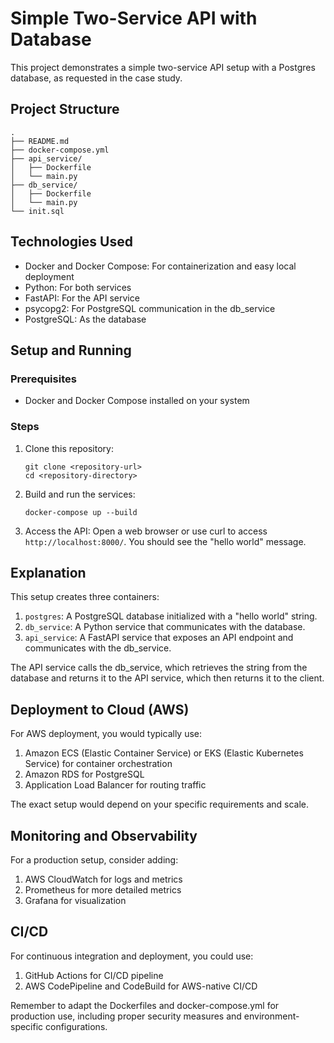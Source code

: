 # Simple Two-Service API with Database

This project demonstrates a simple two-service API setup with a Postgres database, as requested in the case study.

## Project Structure

```
.
├── README.md
├── docker-compose.yml
├── api_service/
│   ├── Dockerfile
│   └── main.py
├── db_service/
│   ├── Dockerfile
│   └── main.py
└── init.sql
```

## Technologies Used

- Docker and Docker Compose: For containerization and easy local deployment
- Python: For both services
- FastAPI: For the API service
- psycopg2: For PostgreSQL communication in the db_service
- PostgreSQL: As the database

## Setup and Running

### Prerequisites

- Docker and Docker Compose installed on your system

### Steps

1. Clone this repository:
   ```
   git clone <repository-url>
   cd <repository-directory>
   ```

2. Build and run the services:
   ```
   docker-compose up --build
   ```

3. Access the API:
   Open a web browser or use curl to access `http://localhost:8000/`. You should see the "hello world" message.

## Explanation

This setup creates three containers:

1. `postgres`: A PostgreSQL database initialized with a "hello world" string.
2. `db_service`: A Python service that communicates with the database.
3. `api_service`: A FastAPI service that exposes an API endpoint and communicates with the db_service.

The API service calls the db_service, which retrieves the string from the database and returns it to the API service, which then returns it to the client.

## Deployment to Cloud (AWS)

For AWS deployment, you would typically use:

1. Amazon ECS (Elastic Container Service) or EKS (Elastic Kubernetes Service) for container orchestration
2. Amazon RDS for PostgreSQL
3. Application Load Balancer for routing traffic

The exact setup would depend on your specific requirements and scale.

## Monitoring and Observability

For a production setup, consider adding:

1. AWS CloudWatch for logs and metrics
2. Prometheus for more detailed metrics
3. Grafana for visualization

## CI/CD

For continuous integration and deployment, you could use:

1. GitHub Actions for CI/CD pipeline
2. AWS CodePipeline and CodeBuild for AWS-native CI/CD

Remember to adapt the Dockerfiles and docker-compose.yml for production use, including proper security measures and environment-specific configurations.
